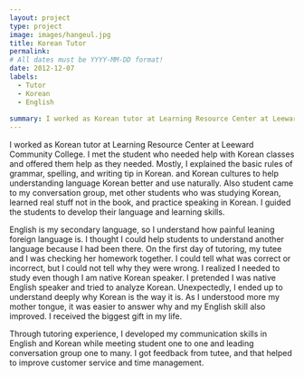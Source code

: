 ```yaml
---
layout: project
type: project
image: images/hangeul.jpg
title: Korean Tutor
permalink: 
# All dates must be YYYY-MM-DD format!
date: 2012-12-07
labels:
  - Tutor
  - Korean
  - English
  
summary: I worked as Korean tutor at Learning Resource Center at Leeward Community College.
---
```



I worked as Korean tutor at Learning Resource Center at Leeward Community College. I met the student who needed help with Korean classes and offered them help as they needed. Mostly, I explained the basic rules of grammar, spelling, and writing tip in Korean. and Korean cultures to help understanding language Korean better and use naturally. Also student came to my conversation group, met other students who was studying Korean, learned real stuff not in the book, and practice speaking in Korean. I guided the students to develop their language and learning skills. 


English is my secondary language, so I understand how painful leaning foreign language is. I thought I could help students to understand another language because I had been there. On the first day of tutoring, my tutee and I was checking her homework together. I could tell what was correct or incorrect, but I could not tell why they were wrong. I realized I needed to study even though I am native Korean speaker. I pretended I was native English speaker and tried to analyze Korean. Unexpectedly, I ended up to understand deeply why Korean is the way it is. As I understood more my mother tongue, it was easier to answer why and my English skill also improved. I received the biggest gift in my life.


Through tutoring experience, I developed my communication skills in English and Korean while meeting student one to one and leading conversation group one to many.  I got feedback from tutee, and that helped to improve customer service and time management. 


